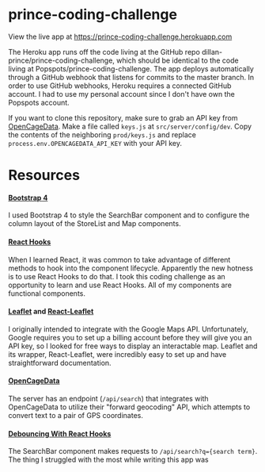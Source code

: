 # prince-coding-challenge

View the live app at https://prince-coding-challenge.herokuapp.com

The Heroku app runs off the code living at the GitHub repo dillan-prince/prince-coding-challenge, which should be identical to the code living at Popspots/prince-coding-challenge. The app deploys automatically through a GitHub webhook that listens for commits to the master branch. In order to use GitHub webhooks, Heroku requires a connected GitHub account. I had to use my personal account since I don't have own the Popspots account.

If you want to clone this repository, make sure to grab an API key from [OpenCageData](https://opencagedata.com/). Make a file called `keys.js` at `src/server/config/dev`. Copy the contents of the neighboring `prod/keys.js` and replace `process.env.OPENCAGEDATA_API_KEY` with your API key.

# Resources

#### [Bootstrap 4](https://getbootstrap.com/docs/4.0/getting-started/introduction/)

I used Bootstrap 4 to style the SearchBar component and to configure the column layout of the StoreList and Map components.

#### [React Hooks](https://reactjs.org/docs/hooks-intro.html)

When I learned React, it was common to take advantage of different methods to hook into the component lifecycle. Apparently the new hotness is to use React Hooks to do that. I took this coding challenge as an opportunity to learn and use React Hooks. All of my components are functional components.

#### [Leaflet](https://leafletjs.com/) and [React-Leaflet](https://react-leaflet.js.org/en/)

I originally intended to integrate with the Google Maps API. Unfortunately, Google requires you to set up a billing account before they will give you an API key, so I looked for free ways to display an interactable map. Leaflet and its wrapper, React-Leaflet, were incredibly easy to set up and have straightforward documentation.

#### [OpenCageData](https://opencagedata.com/)

The server has an endpoint (`/api/search`) that integrates with OpenCageData to utilize their "forward geocoding" API, which attempts to convert text to a pair of GPS coordinates.

#### [Debouncing With React Hooks](https://dev.to/gabe_ragland/debouncing-with-react-hooks-jci)

The SearchBar component makes requests to `/api/search?q={search term}`. The thing I struggled with the most while writing this app was
